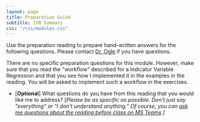```yaml
---
layout: page
title: Preparation Guide
subtitle: IVR Summary
css: "/css/modules.css"
---
```


<div class="alert alert-warning">
Use the preparation reading to prepare hand-written answers for the following questions. Please contact <a href="https://teams.microsoft.com/l/channel/19%3aebdb6d98f8c748818228211aeea11139%40thread.tacv2/Class%2520Preparation%2520Reading%2520Questions?groupId=6aaae687-f6ed-4518-b9ed-3986bc9e6f4f&tenantId=b70d8bab-80b6-4766-b5da-fcfdabdf71c7)" target="_blank">Dr. Ogle</a> if you have questions.
</div>

There are no specific preparation questions for this module. However, make sure that you read the "workflow" described for a Indicator Variable Regression and that you see how I implemented it in the examples in the reading. You will be asked to implement such a workflow in the exercises.

<ul>
<li>[<b>Optional</b>] What questions do you have from this reading that you would like me to address? [<i>Please be as specific as possible. Don't just say "everything" or "I don't understand anything." Of course, you can <a href="https://teams.microsoft.com/l/channel/19%3aebdb6d98f8c748818228211aeea11139%40thread.tacv2/Class%2520Preparation%2520Reading%2520Questions?groupId=6aaae687-f6ed-4518-b9ed-3986bc9e6f4f&tenantId=b70d8bab-80b6-4766-b5da-fcfdabdf71c7" target="_blank">ask me questions about the reading before class on MS Teams</a>.]</i></li>
</ul>

